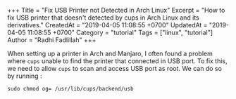 +++
Title = "Fix USB Printer not Detected in Arch Linux"
Excerpt = "How to fix USB printer that doesn't detected by cups in Arch Linux and its derivatives."
CreatedAt = "2019-04-05 11:08:55 +0700"
UpdatedAt = "2019-04-05 11:08:55 +0700"
Category = "tutorial"
Tags = ["linux", "tutorial"]
Author = "Radhi Fadlillah"
+++

When setting up a printer in Arch and Manjaro, I often found a problem where `cups`  unable to find the printer that connected in USB port. To fix this, we need to allow `cups` to scan and access USB port as root. We can do so by running :

```
sudo chmod og= /usr/lib/cups/backend/usb
```